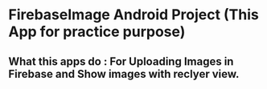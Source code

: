  # FirebaseImage Android Project (This App for practice purpose)
 ## What this apps do : For Uploading Images in Firebase and Show images with reclyer view. 
